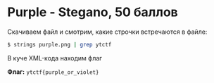 # Purple - Stegano, 50 баллов
Скачиваем файл и смотрим, какие строчки встречаются в файле:

```bash
$ strings purple.png | grep ytctf
```

В куче XML-кода находим флаг

**Флаг:** `ytctf{purple_or_violet}`
